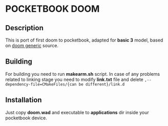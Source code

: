 # POCKETBOOK DOOM
## Description
This is port of first doom to pocketbook, adapted for <b>basic 3</b> model, based on <a href="https://github.com/ozkl/doomgeneric">doom generic</a> source.

## Building
For building you need to run <b>makearm.sh</b> script. In case of any problems related to linking stage you need to modify <b>link.txt</b> file and delete
``` ,--dependency-file=CMakeFiles/{can be different}/link.d  ``` </br>

## Installation
Just copy <b>doom.wad</b> and executable to <b>applications</b> dir inside your pocketbook device. 